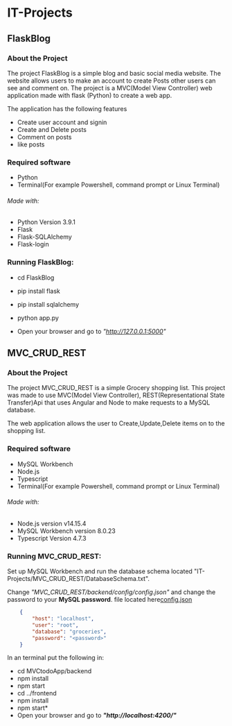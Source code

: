 # IT-Projects
## FlaskBlog
### About the Project
The project FlaskBlog is a simple blog and basic social media website.
The website allows users to make an account to create Posts other users can see and comment on.
The project is a MVC(Model View Controller) web application made with flask (Python) to create a web app.
    
The application has the following features
- Create user account and signin
- Create and Delete posts
- Comment on posts
- like posts

### Required software

- Python
- Terminal(For example Powershell, command prompt or Linux Terminal)
    
###### Made with:

- Python Version 3.9.1
- Flask
- Flask-SQLAlchemy
- Flask-login
 
### Running FlaskBlog:

- cd FlaskBlog
- pip install flask
- pip install sqlalchemy

- python app.py
- Open your browser and go to *"http://127.0.0.1:5000"*

## MVC_CRUD_REST
### About the Project
The project MVC_CRUD_REST is a simple Grocery shopping list.
This project was made to use MVC(Model View Controller), REST(Representational State Transfer)Api that uses Angular and Node to make requests to a MySQL database.

The web application allows the user to Create,Update,Delete items on to the shopping list.

### Required software

- MySQL Workbench
- Node.js
- Typescript
- Terminal(For example Powershell, command prompt or Linux Terminal)


###### Made with:

- Node.js version v14.15.4
- MySQL Workbench version 8.0.23
- Typescript Version 4.7.3  

### Running MVC_CRUD_REST:
Set up MySQL Workbench and run the database schema located "IT-Projects/MVC_CRUD_REST/DatabaseSchema.txt".
    
Change *"MVC_CRUD_REST/backend/config/config.json"* and change the password to your **MySQL password**.
file located here[config.json](MVC_CRUD_REST/backend/config/config.json)
```json
    {
        "host": "localhost",
        "user": "root",
        "database": "groceries",
        "password": "<password>"
    }
```

In an terminal put the following in:

- cd MVCtodoApp/backend
- npm install
- npm start
- cd ../frontend
- npm install
- npm start*
- Open your browser and go to ***"http://localhost:4200/"***
